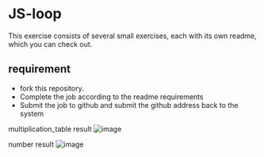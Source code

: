 # JS-loop

This exercise consists of several small exercises, each with its own readme, which you can check out.

## requirement
- fork this repository. 
- Complete the job according to the readme requirements
- Submit the job to github and submit the github address back to the system

multiplication_table result
![image](https://github.com/xuxiaoqi-xxq/JS-Loop-english-2019-10-11-9-51-54-38/tree/master/img/multi_reuslt.jpeg)

number result
![image](https://github.com/xuxiaoqi-xxq/JS-Loop-english-2019-10-11-9-51-54-38/tree/master/img/number_reuslt.jpeg)
